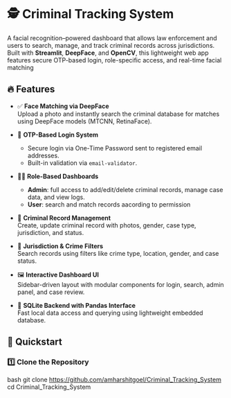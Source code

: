 # 🕵️ Criminal Tracking System

A facial recognition–powered dashboard that allows law enforcement and users to search, manage, and track criminal records across jurisdictions. Built with **Streamlit**, **DeepFace**, and **OpenCV**, this lightweight web app features secure OTP-based login, role-specific access, and real-time facial matching 


## 🔥 Features

- ✅ **Face Matching via DeepFace**  
  Upload a photo and instantly search the criminal database for matches using DeepFace models (MTCNN, RetinaFace).

- 🔐 **OTP-Based Login System**  
  - Secure login via One-Time Password sent to registered email addresses.  
  - Built-in validation via `email-validator`.

- 🧑‍💼 **Role-Based Dashboards**  
  - **Admin**: full access to add/edit/delete criminal records, manage case data, and view logs.  
  - **User**: search and match records aacording to permission

- 📂 **Criminal Record Management**  
  Create, update criminal record with photos, gender, case type, jurisdiction, and status.

- 📍 **Jurisdiction & Crime Filters**  
  Search records using filters like crime type, location, gender, and case status.

- 🖼️ **Interactive Dashboard UI**  
  Sidebar-driven layout with modular components for login, search, admin panel, and case review.

- 🧠 **SQLite Backend with Pandas Interface**  
  Fast local data access and querying using lightweight embedded database.

## 🚀 Quickstart

### 1️⃣ Clone the Repository

bash
git clone https://github.com/amharshitgoel/Criminal_Tracking_System
cd Criminal_Tracking_System
